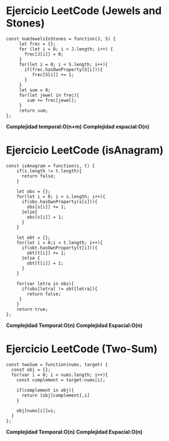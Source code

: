 # Ejercicio LeetCode (Jewels and Stones)

    const numJewelsInStones = function(J, S) {
         let frec = {};
         for (let i = 0; i < J.length; i++) {
           frec[J[i]] = 0;
         }
         for(let i = 0; i < S.length; i++){
           if(frec.hasOwnProperty(S[i])){
              frec[S[i]] += 1;
           }
         }
         let sum = 0;
         for(let jewel in frec){
            sum += frec[jewel];
         }
         return sum;
    };

**Complejidad temporal:O(n+m)**
**Complejidad espacial:O(n)**

# Ejercicio LeetCode (isAnagram)
    const isAnagram = function(s, t) {
        if(s.length != t.length){
          return false;
        }
    
        let obs = {};
        for(let i = 0; i < s.length; i++){
          if(obs.hasOwnProperty(s[i])){
            obs[s[i]] += 1;
          }else{
            obs[s[i]] = 1;
          }
        }
    
        let obt = {};
        for(let i = 0;i < t.length; i++){
          if(obt.hasOwnProperty(t[i])){
            obt[t[i]] += 1;
          }else {
            obt[t[i]] = 1;
          }
        }
    
        for(var letra in obs){
          if(obs[letra] != obt[letra]){
            return false;
         }
        }
        return true;
    };

**Complejidad Temporal:O(n)**
**Complejidad Espacial:O(n)**

# Ejercicio LeetCode (Two-Sum)
    const twoSum = function(nums, target) {
      const obj = {};
      for(var i = 0; i < nums.length; i++){
        const complement = target-nums[i]; 
    
        if(complement in obj){        
          return [obj[complement],i]
        }
    
        obj[nums[i]]=i;
      }  
    };

**Complejidad Temporal:O(n)**
**Complejidad Espacial:O(n)**

